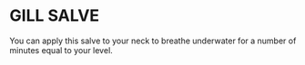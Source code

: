 # GILL SALVE

You can apply this salve to your neck to breathe underwater for a number of minutes equal to your level.
